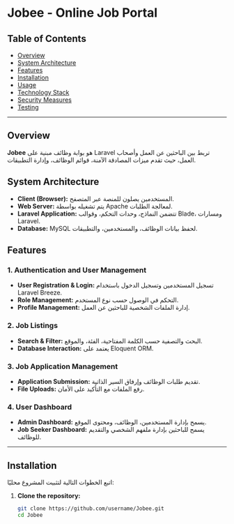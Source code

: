 # Jobee - Online Job Portal

## Table of Contents
- [Overview](#overview)
- [System Architecture](#system-architecture)
- [Features](#features)
- [Installation](#installation)
- [Usage](#usage)
- [Technology Stack](#technology-stack)
- [Security Measures](#security-measures)
- [Testing](#testing)

---

## Overview
**Jobee** هو بوابة وظائف مبنية على Laravel تربط بين الباحثين عن العمل وأصحاب العمل، حيث تقدم ميزات المصادقة الآمنة، قوائم الوظائف، وإدارة التطبيقات.

## System Architecture
- **Client (Browser):** المستخدمين يصلون للمنصة عبر المتصفح.
- **Web Server:** يتم تشغيله بواسطة Apache لمعالجة الطلبات.
- **Laravel Application:** تتضمن النماذج، وحدات التحكم، وقوالب Blade، ومسارات Laravel.
- **Database:** MySQL لحفظ بيانات الوظائف، والمستخدمين، والتطبيقات.

## Features

### 1. Authentication and User Management
- **User Registration & Login:** تسجيل المستخدمين وتسجيل الدخول باستخدام Laravel Breeze.
- **Role Management:** التحكم في الوصول حسب نوع المستخدم.
- **Profile Management:** إدارة الملفات الشخصية للباحثين عن العمل.

### 2. Job Listings
- **Search & Filter:** البحث والتصفية حسب الكلمة المفتاحية، الفئة، والموقع.
- **Database Interaction:** يعتمد على Eloquent ORM.

### 3. Job Application Management
- **Application Submission:** تقديم طلبات الوظائف وإرفاق السير الذاتية.
- **File Uploads:** رفع الملفات مع التأكيد على الأمان.

### 4. User Dashboard
- **Admin Dashboard:** يسمح بإدارة المستخدمين، الوظائف، ومحتوى الموقع.
- **Job Seeker Dashboard:** يسمح للباحثين بإدارة ملفهم الشخصي والتقديم للوظائف.

---

## Installation
اتبع الخطوات التالية لتثبيت المشروع محليًا:

1. **Clone the repository:**
   ```bash
   git clone https://github.com/username/Jobee.git
   cd Jobee
